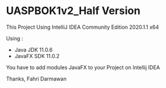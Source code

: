 # UASPBOK1v2_Half Version

This Project Using IntelliJ IDEA Community Edition 2020.1.1 x64

Using : 
  - Java JDK 11.0.6
  - JavaFX SDK 11.0.2
  
You have to add modules JavaFX to your Project on Intellij IDEA

Thanks,
Fahri Darmawan
